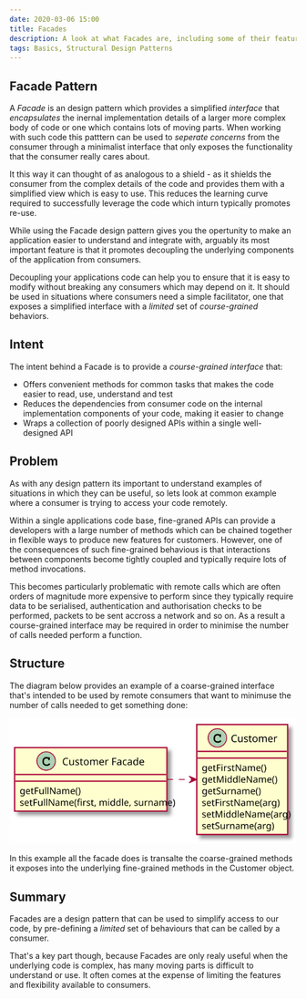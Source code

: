 ```yaml
---
date: 2020-03-06 15:00
title: Facades
description: A look at what Facades are, including some of their features and examples of situations in which they can be useful.
tags: Basics, Structural Design Patterns
---
```


## Facade Pattern
A *Facade* is an design pattern which provides a simplified *interface* that *encapsulates* the inernal implementation details of a larger more complex body of code or one which contains lots of moving parts. When working with such code this patttern can be used to *seperate concerns* from the consumer through a minimalist interface that only exposes the functionality that the consumer really cares about. 

It this way it can thought of as analogous to a shield - as it shields the consumer from the complex details of the code and provides them with a simplified view which is easy to use. This reduces the learning curve required to successfully leverage the code which inturn typically promotes re-use.

While using the Facade design pattern gives you the opertunity to make an application easier to understand and integrate with, arguably its most important feature is that it promotes decoupling the underlying components of the application from consumers. 

Decoupling your applications code can help you to ensure that it is easy to modify without breaking any consumers which may depend on it. It should be used in situations where consumers need a simple facilitator, one that exposes a simplified interface with a *limited* set of *course-grained* behaviors.

## Intent
The intent behind a Facade is to provide a *course-grained interface* that:

* Offers convenient methods for common tasks that makes the code easier to read, use, understand and test
* Reduces the dependencies from consumer code on the internal implementation components of your code, making it easier to change
* Wraps a collection of poorly designed APIs within a single well-designed API

## Problem
As with any design pattern its important to understand examples of situations in which they can be useful, so lets look at common example where a consumer is trying to access your code remotely.

Within a single applications code base, fine-graned APIs can provide a developers with a large number of methods which can be chained together in flexible ways to produce new features for customers. However, one of the consequences of such fine-grained behavious is that interactions between components become tightly coupled and typically require lots of method invocations. 

This becomes particularly problematic with remote calls which are often orders of magnitude more expensive to perform since they typically require data to be serialised, authentication and authorisation checks to be performed, packets to be sent accross a network and so on. As a result a course-grained interface may be required in order to minimise the number of calls needed perform a function.

## Structure
The diagram below provides an example of a coarse-grained interface that's intended to be used by remote consumers that want to minimuse the number of calls needed to get something done:

![Facade structure](/images/posts/Facade-structure.svg)

In this example all the facade does is transalte the coarse-grained methods it exposes into the underlying fine-grained methods in the Customer object.

## Summary
Facades are a design pattern that can be used to simplify access to our code, by pre-defining a *limited* set of behaviours that can be called by a consumer. 

That's a key part though, because Facades are only realy useful when the underlying code is complex, has many moving parts is difficult to understand or use. It often comes at the expense of limiting the features and flexibility available to consumers.